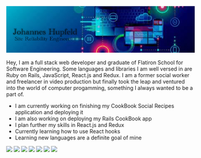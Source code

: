 <img src="https://github.com/JohannesHupfeld/Johannes-Hupfeld/blob/main/GithubBG_03 copy.jpeg"/> 

Hey, I am a full stack web developer and graduate of Flatiron School for Software Engineering. Some languages and libraries I am well versed in are Ruby on Rails, JavaScript, React.js and Redux. I am a former social worker and freelancer in video production but finally took the leap and ventured into the world of computer progamming, something I always wanted to be a part of. 

* I am currently working on finishing my CookBook Social Recipes application and deploying it 
* I am also working on deploying my Rails CookBook app 
* I plan further my skills in React.js and Redux
* Currently learning how to use React hooks 
* Learning new languages are a definite goal of mine 
 
<img height="20" src="https://avatars.githubusercontent.com/u/210414?v=4"> <img height="20" src="https://www.edureka.co/blog/wp-content/uploads/2019/02/What-is-Ruby-on-Rails-1.png"> <img height="20" src="https://upload.wikimedia.org/wikipedia/commons/thumb/6/61/HTML5_logo_and_wordmark.svg/640px-HTML5_logo_and_wordmark.svg.png"> <img height="20" src="https://upload.wikimedia.org/wikipedia/commons/thumb/d/d5/CSS3_logo_and_wordmark.svg/640px-CSS3_logo_and_wordmark.svg.png"> <img height="20" src="https://upload.wikimedia.org/wikipedia/commons/thumb/d/d4/Javascript-shield.svg/1200px-Javascript-shield.svg.png"> <img height="20" src="https://practice2placement.com/wp-content/uploads/2021/06/React-JS.png"> <img height="20" src="https://cdn.zapier.com/storage/blog/4ec8fc7dc3a75758a3913bab9e5a4fd8_2.500x278.png">
